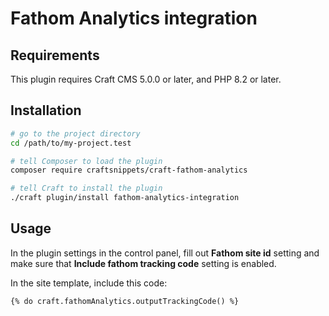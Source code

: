 # Fathom Analytics integration

## Requirements

This plugin requires Craft CMS 5.0.0 or later, and PHP 8.2 or later.

## Installation

```bash
# go to the project directory
cd /path/to/my-project.test

# tell Composer to load the plugin
composer require craftsnippets/craft-fathom-analytics

# tell Craft to install the plugin
./craft plugin/install fathom-analytics-integration
```

## Usage

In the plugin settings in the control panel, fill out  **Fathom site id** setting and make sure that **Include fathom tracking code** setting is enabled.

In the site template, include this code:

```
{% do craft.fathomAnalytics.outputTrackingCode() %}
```